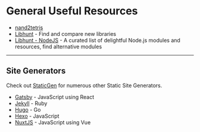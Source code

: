 # General Useful Resources

* [nand2tetris](https://www.nand2tetris.org/)
* [Libhunt](https://www.libhunt.com/) - Find and compare new libraries 
* [Libhunt - NodeJS](https://nodejs.libhunt.com/) - A curated list of delightful Node.js modules and resources, find alternative modules

***

## Site Generators
Check out [StaticGen](https://www.staticgen.com/) for numerous other Static Site Generators.
* [Gatsby](https://www.gatsbyjs.org/) - JavaScript using React
* [Jekyll](https://jekyllrb.com/) - Ruby
* [Hugo](https://gohugo.io/) - Go
* [Hexo](https://hexo.io/) - JavaScript
* [NuxtJS](https://nuxtjs.org/) - JavaScript using Vue